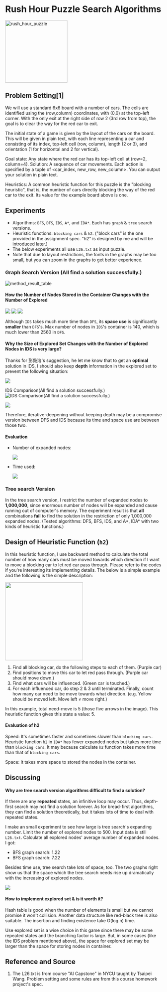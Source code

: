 # Rush Hour Puzzle Search Algorithms


<!--img src="Rush%20Hour%20Puzzle%20Search%20Algorithms%2064c5b59631d144b3af53e7de2dfb18ae/myplot.png" alt="rush_hour_puzzle" style="display: block;  margin-left:auto; margin-right:auto; max-width: 30px;"-->  
<img src="Rush%20Hour%20Puzzle%20Search%20Algorithms%2064c5b59631d144b3af53e7de2dfb18ae/myplot.png" alt="rush_hour_puzzle"  width="200">  

## Problem Setting[1]

We will use a standard 6x6 board with a number of cars. The cells are identified using the
(row,column) coordinates, with (0,0) at the top-left corner. With the only exit at the right side of row 2 (3rd
row from top), the goal is to clear the way for the red car to exit.

The initial state of a game is given by the layout of the cars on the board. This will be given in plain text, with
each line representing a car and consisting of its index, top-left cell (row, column), length (2 or 3), and
orientation (1 for horizontal and 2 for vertical).

Goal state: Any state where the red car has its top-left cell at (row=2, column=4).
Solution: A sequence of car movements. Each action is specified by a tuple of <car_index, new_row,
new_column>. You can output your solution in plain text.

Heuristics: A common heuristic function for this puzzle is the "blocking heuristic", that is, the number of cars
directly blocking the way of the red car to the exit. Its value for the example board above is one.

## Experiments

- Algorithms: `BFS`, `DFS`, `IDS`, `A*`, and `IDA*`. Each has `graph` & `tree` search versions.
- Heuristic functions: `blocking cars` & `h2`. ("block cars" is the one provided in the assignment spec. "h2" is designed by me and will be introduced later.)
- The below experiments all use `L26.txt` as input puzzle.
- Note that due to layout restrictions, the fonts in the graphs may be too small, but you can zoom in the graphs to get better experience.

### Graph Search Version (All find a solution successfully.)

![method_result_table](Rush%20Hour%20Puzzle%20Search%20Algorithms%2064c5b59631d144b3af53e7de2dfb18ae/table1.png)

#### How the Number of Nodes Stored in the Container Changes with the Number of Explored

![](Rush%20Hour%20Puzzle%20Search%20Algorithms%2064c5b59631d144b3af53e7de2dfb18ae/12.png)
![](Rush%20Hour%20Puzzle%20Search%20Algorithms%2064c5b59631d144b3af53e7de2dfb18ae/11.png)
![](Rush%20Hour%20Puzzle%20Search%20Algorithms%2064c5b59631d144b3af53e7de2dfb18ae/13.png)

Although `IDS` takes much more time than `DFS`, its **space use** is significantly **smaller** than `DFS`'s. Max number of nodes in `IDS`'s container is 140, which is much lower than 2560 in `DFS`.

#### Why the Size of Explored Set Changes with the Number of Explored Nodes in IDS is very large?

Thanks for 彭敍溶's suggestion, he let me know that to get an **optimal** solution in IDS, I should also keep **depth** information in the explored set to prevent the following situation:

![](Rush%20Hour%20Puzzle%20Search%20Algorithms%2064c5b59631d144b3af53e7de2dfb18ae/flow1.png)

IDS Comparison(All find a solution successfully.)
![IDS Comparison(All find a solution successfully.)](Rush%20Hour%20Puzzle%20Search%20Algorithms%2064c5b59631d144b3af53e7de2dfb18ae/table2.png)

![](Rush%20Hour%20Puzzle%20Search%20Algorithms%2064c5b59631d144b3af53e7de2dfb18ae/14.png)

Therefore, iterative-deepening without keeping depth may be a compromise version between DFS and IDS because its time and space use are between those two.

#### Evaluation

- Number of expanded nodes:

    ![](Rush%20Hour%20Puzzle%20Search%20Algorithms%2064c5b59631d144b3af53e7de2dfb18ae/eq1.png)

- Time used:

    ![](Rush%20Hour%20Puzzle%20Search%20Algorithms%2064c5b59631d144b3af53e7de2dfb18ae/eq2.png)

### Tree search Version

In the tree search version, I restrict the number of expanded nodes to **1,000,000**, since enormous number of nodes will be expanded and cause running out of computer's memory. The experiment result is that **all** combinations **fail** to find the solution in the restriction of only 1,000,000 expanded nodes. (Tested algorithms: DFS, BFS, IDS, and A*, IDA* with two kinds of heuristic functions.)

## Design of Heuristic Function (`h2`)

In this heuristic function, I use backward method to calculate the total number of how many cars must be moved towards which direction if I want to move a blocking car to let red car pass through. Please refer to the codes if you're interesting its implementing details. The below is a simple example and the following is the simple description:

<img alt="" src="Rush%20Hour%20Puzzle%20Search%20Algorithms%2064c5b59631d144b3af53e7de2dfb18ae/Untitled_Design.png" width="250">

1. Find all blocking car, do the following steps to each of them. (Purple car)
2. Find positions to move this car to let red pass through. (Purple car should move down.)
3. Find what cars will be influenced. (Green car is touched.)
4. For each influenced car, do step 2 & 3 until terminated. Finally, count how many car need to be move towards what direction. (e.g. Yellow should be moved left. Move left ≠ move right.)

In this example, total need-move is 5 (those five arrows in the image). This heuristic function gives this state a value: 5.

#### Evaluation of h2

Speed: It's sometimes faster and sometimes slower than `blocking cars`. Heuristic function `h2`  in `IDA*` has fewer expanded nodes but takes more time than `blocking cars`. It may because calculate `h2`  function takes more time than that of `blocking cars`.

Space: It takes more space to stored the nodes in the container.

## Discussing

#### Why are tree search version algorithms difficult to find a solution?

If there are any **repeated** states, an infinitive loop may occur. Thus, depth-first search may not find a solution forever. As for bread-first algorithms, they can find a solution theoretically, but it takes lots of time to deal with repeated states.

I make an small experiment to see how large is tree search's expanding number. Limit the number of explored nodes to 500.  Input data is still `L26.txt`. Calculate all explored nodes' average number of expanded nodes. I got:

- BFS graph search: 1.22
- BFS graph search: 7.22

Besides time use, tree search take lots of space, too. The two graphs right show us that the space which the tree search needs rise up dramatically with the increasing of explored nodes.

![](Rush%20Hour%20Puzzle%20Search%20Algorithms%2064c5b59631d144b3af53e7de2dfb18ae/15.png)

#### How to implement explored set & is it worth it?

Hash table is good when the number of elements is small but we cannot promise it won't collision. Another data structure like red-black tree is also suitable. The insertion and finding existence take O(log n) time.

Use explored set is a wise choice in this game since there may be some repeated states and the branching factor is large. But, in some cases (like the IDS problem mentioned above), the space for explored set may be larger than the space for storing nodes in container.

## Reference and Source
1. The L26.txt is from course "AI Capstone" in NYCU taught by Tsaipei Wang. Problem setting and some rules are from this course homework project's spec.
